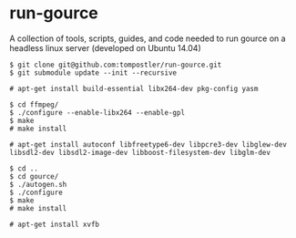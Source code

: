 # run-gource

A collection of tools, scripts, guides, and code needed to run gource on a headless linux server (developed on Ubuntu 14.04)
    
    $ git clone git@github.com:tompostler/run-gource.git
    $ git submodule update --init --recursive

    # apt-get install build-essential libx264-dev pkg-config yasm
    
    $ cd ffmpeg/
    $ ./configure --enable-libx264 --enable-gpl
    $ make
    # make install
    
    # apt-get install autoconf libfreetype6-dev libpcre3-dev libglew-dev libsdl2-dev libsdl2-image-dev libboost-filesystem-dev libglm-dev
    
    $ cd ..
    $ cd gource/
    $ ./autogen.sh
    $ ./configure
    $ make
    # make install
    
    # apt-get install xvfb
